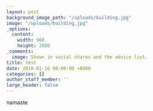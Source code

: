 ```yaml
---
layout: post
background_image_path: "/uploads/building.jpg"
image: "/uploads/building.jpg"
_options:
  content:
    width: 960
    height: 2000
_comments:
  image: Shown in social shares and the advice list.
title: test
date: 2018-01-16 00:00:00 +0000
categories: []
author_staff_member: ''
large_header: false
---
```

namaste